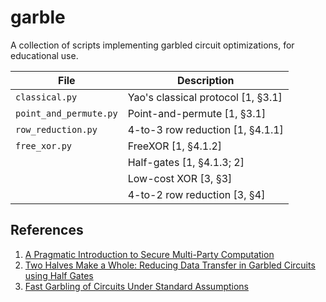 # garble
A collection of scripts implementing garbled circuit optimizations, for educational use.

| File | Description |
| ---- | ----------- |
| `classical.py` | Yao's classical protocol [1, &sect;3.1] |
| `point_and_permute.py` | Point-and-permute [1, &sect;3.1] |
| `row_reduction.py` | 4-to-3 row reduction [1, &sect;4.1.1] |
| `free_xor.py` | FreeXOR [1, &sect;4.1.2] |
| | Half-gates [1, &sect;4.1.3; 2] |
| | Low-cost XOR [3, &sect;3] |
| | 4-to-2 row reduction [3, &sect;4] |

## References
1. [A Pragmatic Introduction to Secure Multi-Party Computation](https://securecomputation.org/)
2. [Two Halves Make a Whole: Reducing Data Transfer in Garbled Circuits using Half Gates](https://eprint.iacr.org/2014/756)
3. [Fast Garbling of Circuits Under Standard Assumptions](https://eprint.iacr.org/2015/751)
